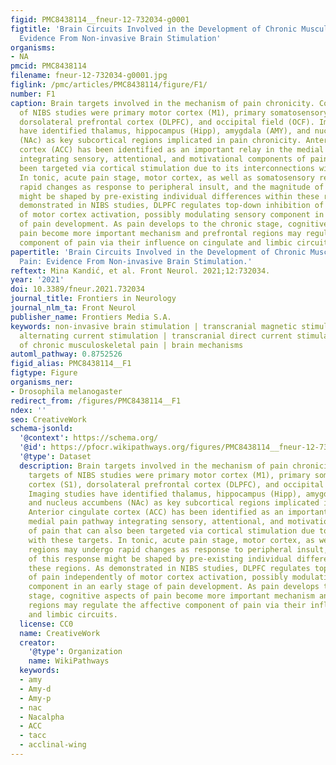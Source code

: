 ```yaml
---
figid: PMC8438114__fneur-12-732034-g0001
figtitle: 'Brain Circuits Involved in the Development of Chronic Musculoskeletal Pain:
  Evidence From Non-invasive Brain Stimulation'
organisms:
- NA
pmcid: PMC8438114
filename: fneur-12-732034-g0001.jpg
figlink: /pmc/articles/PMC8438114/figure/F1/
number: F1
caption: Brain targets involved in the mechanism of pain chronicity. Cortical targets
  of NIBS studies were primary motor cortex (M1), primary somatosensory cortex (S1),
  dorsolateral prefrontal cortex (DLPFC), and occipital field (OCF). Imaging studies
  have identified thalamus, hippocampus (Hipp), amygdala (AMY), and nucleus accumbens
  (NAc) as key subcortical regions implicated in pain chronicity. Anterior cingulate
  cortex (ACC) has been identified as an important relay in the medial pain pathway
  integrating sensory, attentional, and motivational components of pain that can also
  been targeted via cortical stimulation due to its interconnections with these targets.
  In tonic, acute pain stage, motor cortex, as well as somatosensory regions may undergo
  rapid changes as response to peripheral insult, and the magnitude of this response
  might be shaped by pre-existing individual differences within these regions. As
  demonstrated in NIBS studies, DLPFC regulates top-down inhibition of pain independently
  of motor cortex activation, possibly modulating sensory component in an early stage
  of pain development. As pain develops to the chronic stage, cognitive aspects of
  pain become more important mechanism and prefrontal regions may regulate the affective
  component of pain via their influence on cingulate and limbic circuits.
papertitle: 'Brain Circuits Involved in the Development of Chronic Musculoskeletal
  Pain: Evidence From Non-invasive Brain Stimulation.'
reftext: Mina Kandić, et al. Front Neurol. 2021;12:732034.
year: '2021'
doi: 10.3389/fneur.2021.732034
journal_title: Frontiers in Neurology
journal_nlm_ta: Front Neurol
publisher_name: Frontiers Media S.A.
keywords: non-invasive brain stimulation | transcranial magnetic stimulation | transcranial
  alternating current stimulation | transcranial direct current stimulation | development
  of chronic musculoskeletal pain | brain mechanisms
automl_pathway: 0.8752526
figid_alias: PMC8438114__F1
figtype: Figure
organisms_ner:
- Drosophila melanogaster
redirect_from: /figures/PMC8438114__F1
ndex: ''
seo: CreativeWork
schema-jsonld:
  '@context': https://schema.org/
  '@id': https://pfocr.wikipathways.org/figures/PMC8438114__fneur-12-732034-g0001.html
  '@type': Dataset
  description: Brain targets involved in the mechanism of pain chronicity. Cortical
    targets of NIBS studies were primary motor cortex (M1), primary somatosensory
    cortex (S1), dorsolateral prefrontal cortex (DLPFC), and occipital field (OCF).
    Imaging studies have identified thalamus, hippocampus (Hipp), amygdala (AMY),
    and nucleus accumbens (NAc) as key subcortical regions implicated in pain chronicity.
    Anterior cingulate cortex (ACC) has been identified as an important relay in the
    medial pain pathway integrating sensory, attentional, and motivational components
    of pain that can also been targeted via cortical stimulation due to its interconnections
    with these targets. In tonic, acute pain stage, motor cortex, as well as somatosensory
    regions may undergo rapid changes as response to peripheral insult, and the magnitude
    of this response might be shaped by pre-existing individual differences within
    these regions. As demonstrated in NIBS studies, DLPFC regulates top-down inhibition
    of pain independently of motor cortex activation, possibly modulating sensory
    component in an early stage of pain development. As pain develops to the chronic
    stage, cognitive aspects of pain become more important mechanism and prefrontal
    regions may regulate the affective component of pain via their influence on cingulate
    and limbic circuits.
  license: CC0
  name: CreativeWork
  creator:
    '@type': Organization
    name: WikiPathways
  keywords:
  - amy
  - Amy-d
  - Amy-p
  - nac
  - Nacalpha
  - ACC
  - tacc
  - acclinal-wing
---
```

